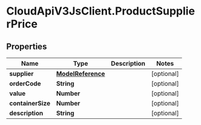 # CloudApiV3JsClient.ProductSupplierPrice

## Properties
Name | Type | Description | Notes
------------ | ------------- | ------------- | -------------
**supplier** | [**ModelReference**](ModelReference.md) |  | [optional] 
**orderCode** | **String** |  | [optional] 
**value** | **Number** |  | [optional] 
**containerSize** | **Number** |  | [optional] 
**description** | **String** |  | [optional] 


